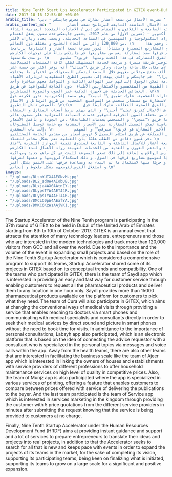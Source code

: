 ```yaml
---
title: Nine Tenth Start Ups Accelerator Participated in GITEX event-Dubai
date: 2017-10-16 12:53:00 +03:00
arabic_title: 'مسرعة الأعمال من تسعة أعشار تشارك في معرض جايتكس - دبي '
arabic_content_md: "       شاركت مسرعة الأعمال الناشئة التابعة لبرنامج تسعة أعشار
  في جايتكس بدورته السابعة و الثلاثون و المقام في دبي / الامارات المتحدة العربية ابتداء
  من 8 حتى 12 أكتوبر – (تشرين الأول) من عام 2017. يعتبر جايتكس حدث سنوي يشغل اهتمام
  العديد من رواد التكنولوجيا و المهتمين في الصناعة الحديثة، ويحضى بعدد زيارات لأكثر
  من 120,000 زائر من أنحاء الخليج و مختلف دول العالم. \n     نظرا لأهمية وحجم هذا
  الحدث لتوسيع المشاريع الصغيرة واستنادًا  لدور مسرعة تسعة أعشار و اعتبارها برنامجا
  متكاملاً  لدعم فرقها سعت لمشاركة بعض من مشاريعها في جايتكس بناءً على توجهات أفكارهم
  و مدى ملائمتها. \n     ونستعرض بعض الفرق المشاركة في هذا الحدث ومنها  فريق\" تطبيق
  صيدل\" و المهتم بتوفير طريقة ميسرة و سريعة لخدمة المستهلك لطلب كافة المنتجات الصيدلانية
  و توصيلها لأي مكان خلال ساعة واحدة، وذكر فريق \"صيدل\" أنه يوفر اكثر من خمسة عشر
  ألف منتج صيدلاني معروض خلال المنصة ليتمكن المستهلك من اختيار ما يحتاجه.\n\n     كما
  شارك فريق \" كيورا\"  في جايتكس و الذي يهدف إلى تغيير الطرق التقليدية لزيارات الأطباء
  عبر تقديم خدمة تمكن الوصول إلى لهم عبر الهواتف الذكية و التواصل معهم مباشرة وأخذ
  الاستشارة الطبية من المتخصصين والاستشاريين الأطباء  دون الحاجة للمواعيد عن طريق
  الخصائص الحديثة في لأجهزة الذكية عبر الصوت والصورة المباشرين. \n\n     و اقرارًا
  بأهمية الاستشارات الشخصية، شارك تطبيق \" لبيه\" وهو منصة إلكترونية تدور فكرته حول
  ربط طالب الاستشارة مع مستشار متخصص عن المواضيع الشخصية عن طريق الرسائل و الاتصال
  الصوتي داخل التطبيق. \n\t\n     وبعيداً عن الفرق الصحية الفعالة، شارك أيضًا فرق
  مهتمه بتسهيل نطاق الأعمال كفريق عمل\" أجير\" و الذي يهتم بربط أصحاب المنازل و المنشآت
  بمزودي الخدمات من مختلف المهن الحرفية لتوفير خدمات الصيانة المنزلية على مستوى عالي
  من الجودة و بأفضل الأسعار. \nكما ساهم أيضا فريق \"منجز\" و المتخصص بخدمات الطباعة
  المختلفة مع تقديم خاصية تمكن العميل المقارنة بين الأسعار المقدمة مع خدمة توصيل المطبوعات
  إلى باب المشتري. \n         أما الفريق الأخير المشارك هو فريق\" سيرفس\" و المهتم
  بتسويق الخدمات في المملكة عن طريق استلام العميل 5 عروض أسعار من مقدمي الخدمة المختلفين
  في غضون دقائق من الطلب علمًا بأن العملية تتم بشكل مجاني للعملاء. \n     في النهاية
  تحرص مسرعة تسعة أعشار للأعمال الناشئة و التابعة لصندوق تنمية الموارد البشرية \"هدف\"
  لتقديم الإرشاد والدعم الفوري و العديد من الخدمات  لتهيئة رواد الأعمال لبدء افكارهم
  و مشاريعهم على أرض الواقع و إضافة إلى ذلك تسعى المسرعة للبحث عن كل ماهو جديد ومواكبة
  الأحداث سعيًا لتوسيع مشاريع فرقها في السوق، و ذلك استكمالاً لرؤيتها و دعمها لفرقها
  المشاركة و حرصًا منها لاستكمال ما تم البدء به ومساعدة فرقها على النمو بشكل أكبر
  و استغلال الفرص لتوسعهم بشكل ملحوظ و إيجابي.\n"
images:
- "/uploads/DLsnYUIX4AEGNvM.jpg"
- "/uploads/DL2_sdOW4AIobUB.jpg"
- "/uploads/DLxja4AX0AAtnZY.jpg"
- "/uploads/DLypsTYW4AETJ4R.jpg"
- "/uploads/DLypsTYW4AETJ4R.jpg"
- "/uploads/DMCLC0pW4AEafYA.jpg"
- "/uploads/DMKC6KzWsAAjVK1.jpg"
---
```


The Startup Accelerator of the Nine Tenth program is participating in the 37th round of GITEX to be held in Dubai of the United Arab of Emirates starting from 8th to 10th of October 2017. GITEX is an annual event that attracts the attention of many technology leaders, entrepreneurs and those who are interested in the modern technologies and track more than 120,000 visitors from GCC and all over the world.
Due to the importance and the volume of the event in expanding small projects and based on the role of the Nine Tenth Startup Accelerator which is considered a comprehensive program to support its teams, Startup Accelerator shared some of its projects in GITEX based on its conceptual trends and compatibility.
One of the teams who participated in GITEX, there is the team of Saydl app which is interested in providing an easy and fast way for customer service through enabling customers to request all the pharmaceutical products and deliver them to any location in one hour only. Saydl provides more than 15000 pharmaceutical products available on the platform for customers to pick what they need.
The team of Cura will also participate in GITEX, which aims at changing the conventional ways of medical visits through providing a service that enables reaching to doctors via smart phones and communicating with medical specialists and consultants directly in order to seek their medical advices by direct sound and picture in smart phones without the need to book time for visits.
In admittance to the importance of personal consultations, Labayh app also participated, which is an electronic platform that is based on the idea of connecting the advice requestor with a consultant who is specialized in the personal topics via messages and voice calls within the app.
Away from the health teams, there are also other teams that are interested in facilitating the business scale like the team of Ajeer app which is interested in linking the owners of houses and establishments with service providers of different professions to offer household maintenance services on high level of quality in competitive prices.
Also, the team of Munjz app is also participated where the app is specialized in various services of printing, offering a feature that enables customers to compare between prices offered with service of delivering the publications to the buyer.
And the last team participated is the team of Service app which is interested in services marketing in the kingdom through providing the customer with 5 price quotations from the different service providers in minutes after submitting the request knowing that the service is being provided to customers at no charge.

Finally, Nine Tenth Startup Accelerator under the Human Resources Development Fund (HRDF) aims at providing instant guidance and support and a lot of services to prepare entrepreneurs to translate their ideas and projects into real projects, in addition to that the Accelerator seeks to search for all that is new and keeps pace with events in order to expand the projects of its  teams in the market, for the sake of completing its vision, supporting its participating teams, being keen on finalizing what is initiated, supporting its teams to grow on a large scale for a significant and positive expansion.
